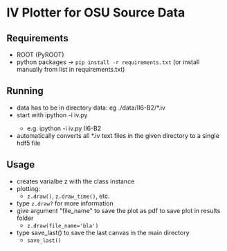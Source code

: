 # IV Plotter for OSU Source Data

## Requirements
 - ROOT (PyROOT)
 - python packages -> ```pip install -r requirements.txt``` (or install manually from list in requirements.txt)

## Running
 - data has to be in directory data: eg ./data/II6-B2/*.iv
 - start with ipython -i iv.py <name of the data directory>
   - e.g. ipython -i iv.py II6-B2
 - automatically converts all *.iv text files in the given directory to a single hdf5 file 
 
## Usage
 - creates varialbe z with the class instance
 - plotting:
   - ```z.draw()```, ```z.draw_time()```, etc.
 - type ```z.draw?``` for more information
 - give argument "file_name" to save the plot as pdf to save plot in results folder
   - ```z.draw(file_name='bla')```
 - type save_last() to save the last canvas in the main directory 
   - ```save_last()```
